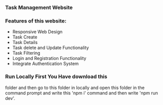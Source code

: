 ### Task Management Website
### Features of this website:
* Responsive Web Design
* Task Create
* Task Details
* Task delete and Update Functionality
* Task Filtering
* Login and Registration Functionality
* Integrate Authentication System
### Run Locally First You Have download this 
folder and then go to this folder in locally and 
open this folder in the command prompt and write 
this 'npm i' command and then write 'npm run dev'.
